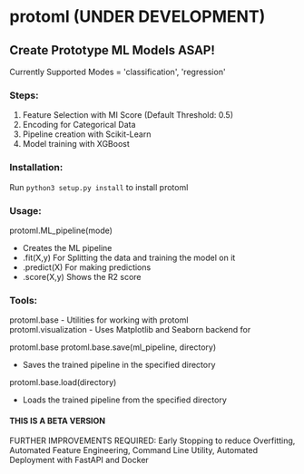 # protoml (UNDER DEVELOPMENT)
## Create Prototype ML Models ASAP!
Currently Supported Modes = 'classification', 'regression'

### Steps:
1. Feature Selection with MI Score (Default Threshold: 0.5)
2. Encoding for Categorical Data
3. Pipeline creation with Scikit-Learn
4. Model training with XGBoost

### Installation:
Run `python3 setup.py install` to install protoml

### Usage:
protoml.ML_pipeline(mode)
- Creates the ML pipeline
- .fit(X,y) For Splitting the data and training the model on it
- .predict(X) For making predictions
- .score(X,y) Shows the R2 score 

### Tools:
protoml.base - Utilities for working with protoml <br>
protoml.visualization - Uses Matplotlib and Seaborn backend for

protoml.base
protoml.base.save(ml_pipeline, directory)
- Saves the trained pipeline in the specified directory

protoml.base.load(directory)
- Loads the trained pipeline from the specified directory



#### THIS IS A BETA VERSION
FURTHER IMPROVEMENTS REQUIRED: Early Stopping to reduce Overfitting, Automated Feature Engineering, Command Line Utility, Automated Deployment with FastAPI and Docker
